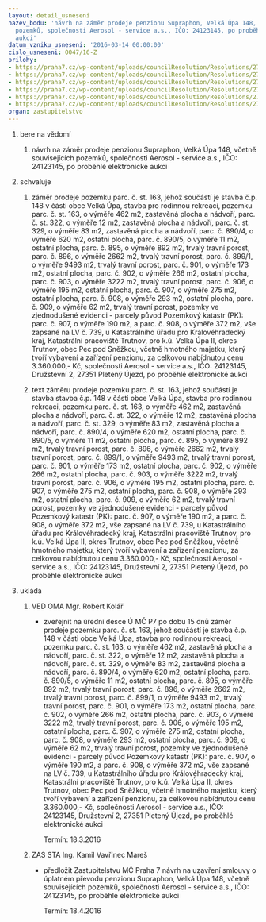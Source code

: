 ```yaml
---
layout: detail_usneseni
nazev_bodu: 'návrh na záměr prodeje penzionu Supraphon, Velká Úpa 148, včetně souvisejících
  pozemků, společnosti Aerosol - service a.s., IČO: 24123145, po proběhlé elektronické
  aukci'
datum_vzniku_usneseni: '2016-03-14 00:00:00'
cislo_usneseni: 0047/16-Z
prilohy:
- https://praha7.cz/wp-content/uploads/councilResolution/Resolutions/27040/export/DZ_Supraphon0316~31386.docx
- https://praha7.cz/wp-content/uploads/councilResolution/Resolutions/27040/export/02_Supraphon0316~31385.pdf
- https://praha7.cz/wp-content/uploads/councilResolution/Resolutions/27040/export/04_Supraphon0316~31383.doc
- https://praha7.cz/wp-content/uploads/councilResolution/Resolutions/27040/export/05_Supraphon0316~31382.pdf
- https://praha7.cz/wp-content/uploads/councilResolution/Resolutions/27040/export/03_Supraphon03162~31381.pdf
- https://praha7.cz/wp-content/uploads/councilResolution/Resolutions/27040/export/export~301739.pdf
organ: zastupitelstvo
---
```

<ol id="urzList" class="urzList_view"><li id="" class="urzClass1"><span name="1">bere na vědomí</span><ol class="urzOlClass"><li style="text-align: left;" id="" class="urzClass2"><span><p>návrh na záměr prodeje penzionu Supraphon, Velká Úpa 148, včetně souvisejících pozemků, společnosti Aerosol - service a.s., IČO: 24123145, po proběhlé elektronické aukci</p></span></li></ol></li><li id="" class="urzClass1"><span name="24">schvaluje</span><ol class="urzOlClass"><li style="text-align: left;" id="" class="urzClass2"><span><p>záměr prodeje pozemku parc. č. st. 163, jehož součástí je stavba č.p. 148 v části obce Velká Úpa, stavba pro rodinnou rekreaci, pozemku parc. č. st. 163, o výměře 462 m2, zastavěná plocha a nádvoří, parc. č. st. 322, o výměře 12 m2, zastavěná plocha a nádvoří, parc. č. st. 329, o výměře 83 m2, zastavěná plocha a nádvoří, parc. č. 890/4, o výměře 620 m2, ostatní plocha, parc. č. 890/5, o výměře 11 m2, ostatní plocha, parc. č. 895, o výměře 892 m2, trvalý travní porost, parc. č. 896, o výměře 2662 m2, trvalý travní porost, parc. č. 899/1, o výměře 9493 m2, trvalý travní porost, parc. č. 901, o výměře 173 m2, ostatní plocha, parc. č. 902, o výměře 266 m2, ostatní plocha, parc. č. 903, o výměře 3222 m2, trvalý travní porost, parc. č. 906, o výměře 195 m2, ostatní plocha, parc. č. 907, o výměře 275 m2, ostatní plocha, parc. č. 908, o výměře 293 m2, ostatní plocha, parc. č. 909, o výměře 62 m2, trvalý travní porost, pozemky ve zjednodušené evidenci - parcely původ Pozemkový katastr (PK): parc. č. 907, o výměře 190 m2, a parc. č. 908, o výměře 372 m2, vše zapsané na LV č. 739, u Katastrálního úřadu pro Královéhradecký kraj, Katastrální pracoviště Trutnov, pro k.ú. Velká Úpa II, okres Trutnov, obec Pec pod Sněžkou, včetně hmotného majetku, který tvoří vybavení a zařízení penzionu,&nbsp;za celkovou nabídnutou cenu 3.360.000,- Kč, společnosti Aerosol - service a.s., IČO: 24123145, Družstevní 2, 27351 Pletený Újezd,&nbsp;po proběhlé elektronické aukci</p></span></li><li style="text-align: left;" id="" class="urzClass2"><span><p>text záměru prodeje pozemku parc. č. st. 163, jehož součástí je stavba stavba č.p. 148 v části obce Velká Úpa, stavba pro rodinnou rekreaci, pozemku parc. č. st. 163, o výměře 462 m2, zastavěná plocha a nádvoří, parc. č. st. 322, o výměře 12 m2, zastavěná plocha a nádvoří, parc. č. st. 329, o výměře 83 m2, zastavěná plocha a nádvoří, parc. č. 890/4, o výměře 620 m2, ostatní plocha, parc. č. 890/5, o výměře 11 m2, ostatní plocha, parc. č. 895, o výměře 892 m2, trvalý travní porost, parc. č. 896, o výměře 2662 m2, trvalý travní porost, parc. č. 899/1, o výměře 9493 m2, trvalý travní porost, parc. č. 901, o výměře 173 m2, ostatní plocha, parc. č. 902, o výměře 266 m2, ostatní plocha, parc. č. 903, o výměře 3222 m2, trvalý travní porost, parc. č. 906, o výměře 195 m2, ostatní plocha, parc. č. 907, o výměře 275 m2, ostatní plocha, parc. č. 908, o výměře 293 m2, ostatní plocha, parc. č. 909, o výměře 62 m2, trvalý travní porost, pozemky ve zjednodušené evidenci - parcely původ Pozemkový katastr (PK): parc. č. 907, o výměře 190 m2, a parc. č. 908, o výměře 372 m2, vše zapsané na LV č. 739, u Katastrálního úřadu pro Královéhradecký kraj, Katastrální pracoviště Trutnov, pro k.ú. Velká Úpa II, okres Trutnov, obec Pec pod Sněžkou, včetně hmotného majetku, který tvoří vybavení a zařízení penzionu, za celkovou nabídnutou cenu 3.360.000,- Kč, společnosti Aerosol - service a.s., IČO: 24123145, Družstevní 2, 27351 Pletený Újezd, po proběhlé elektronické aukci</p></span></li></ol></li><li class="urzClass1" id="urzUkoly"><span name="1">ukládá</span><ol class="urzOlClass"><li class="urzClass2"><span><p>VED OMA Mgr. Robert Kolář</p></span><ul class="urzUlClass"><li class="urzClass3"><span><p>zveřejnit na úřední desce Ú MČ P7 po dobu 15 dnů záměr prodeje pozemku parc. č. st. 163, jehož součástí je stavba č.p. 148 v části obce Velká Úpa, stavba pro rodinnou rekreaci, pozemku parc. č. st. 163, o výměře 462 m2, zastavěná plocha a nádvoří, parc. č. st. 322, o výměře 12 m2, zastavěná plocha a nádvoří, parc. č. st. 329, o výměře 83 m2, zastavěná plocha a nádvoří, parc. č. 890/4, o výměře 620 m2, ostatní plocha, parc. č. 890/5, o výměře 11 m2, ostatní plocha, parc. č. 895, o výměře 892 m2, trvalý travní porost, parc. č. 896, o výměře 2662 m2, trvalý travní porost, parc. č. 899/1, o výměře 9493 m2, trvalý travní porost, parc. č. 901, o výměře 173 m2, ostatní plocha, parc. č. 902, o výměře 266 m2, ostatní plocha, parc. č. 903, o výměře 3222 m2, trvalý travní porost, parc. č. 906, o výměře 195 m2, ostatní plocha, parc. č. 907, o výměře 275 m2, ostatní plocha, parc. č. 908, o výměře 293 m2, ostatní plocha, parc. č. 909, o výměře 62 m2, trvalý travní porost, pozemky ve zjednodušené evidenci - parcely původ Pozemkový katastr (PK): parc. č. 907, o výměře 190 m2, a parc. č. 908, o výměře 372 m2, vše zapsané na LV č. 739, u Katastrálního úřadu pro Královéhradecký kraj, Katastrální pracoviště Trutnov, pro k.ú. Velká Úpa II, okres Trutnov, obec Pec pod Sněžkou, včetně hmotného majetku, který tvoří vybavení a zařízení penzionu, za celkovou nabídnutou cenu 3.360.000,- Kč, společnosti Aerosol - service a.s., IČO: 24123145, Družstevní 2, 27351 Pletený Újezd, po proběhlé elektronické aukci</p></span><span class="urzUkolTermin">  Termín:&nbsp;18.3.2016</span></li></ul></li><li class="urzClass2"><span><p>ZAS STA Ing. Kamil Vavřinec Mareš</p></span><ul class="urzUlClass"><li class="urzClass3"><span><p>předložit Zastupitelstvu MČ Praha 7 návrh na uzavření smlouvy o úplatném převodu penzionu Supraphon, Velká Úpa 148, včetně souvisejících pozemků, společnosti Aerosol - service a.s., IČO: 24123145, po proběhlé elektronické aukci</p></span><span class="urzUkolTermin">  Termín:&nbsp;18.4.2016</span></li></ul></li></ol></li></ol>